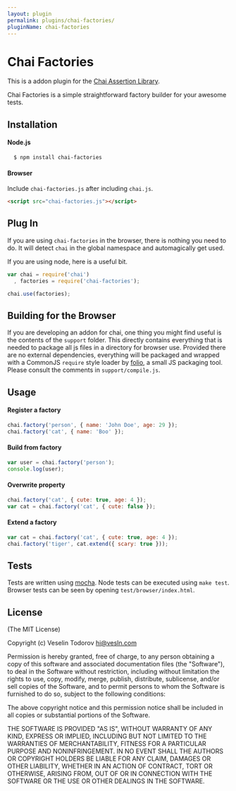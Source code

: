 ```yaml
---
layout: plugin
permalink: plugins/chai-factories/
pluginName: chai-factories
---
```


# Chai Factories

This is a addon plugin for the [Chai Assertion Library](http://github.com/logicalparadox/chai).

Chai Factories is a simple straightforward factory builder for your awesome tests.

## Installation

#### Node.js

      $ npm install chai-factories

#### Browser

Include `chai-factories.js` after including `chai.js`. 

```html
<script src="chai-factories.js"></script>
```

## Plug In

If you are using `chai-factories` in the browser, there is nothing you need to do. It will detect `chai` in the global
namespace and automagically get used.

If you are using node, here is a useful bit.

```js
var chai = require('chai')
  , factories = require('chai-factories');

chai.use(factories);
```

## Building for the Browser

If you are developing an addon for chai, one thing you might find useful is the contents of the `support` folder.
This directly contains everything that is needed to package all js files in a directory for browser use. Provided
there are no external dependencies, everything will be packaged and wrapped with a CommonJS `require` style loader
by [folio](https://github.com/logicalparadox/folio), a small JS packaging tool. Please consult the comments in `support/compile.js`.

## Usage

#### Register a factory

```js
chai.factory('person', { name: 'John Doe', age: 29 });
chai.factory('cat', { name: 'Boo' });
```
#### Build from factory

```js
var user = chai.factory('person');
console.log(user);
```

#### Overwrite property

```js
chai.factory('cat', { cute: true, age: 4 });
var cat = chai.factory('cat', { cute: false });
```

#### Extend a factory

```js
var cat = chai.factory('cat', { cute: true, age: 4 });
chai.factory('tiger', cat.extend({ scary: true }));
```

## Tests

Tests are written using [mocha](http://github.com/visionmedia/mocha).
Node tests can be executed using `make test`. Browser tests can be seen by opening `test/browser/index.html`.

## License

(The MIT License)

Copyright (c) Veselin Todorov <hi@vesln.com>

Permission is hereby granted, free of charge, to any person obtaining a copy
of this software and associated documentation files (the "Software"), to deal
in the Software without restriction, including without limitation the rights
to use, copy, modify, merge, publish, distribute, sublicense, and/or sell
copies of the Software, and to permit persons to whom the Software is
furnished to do so, subject to the following conditions:

The above copyright notice and this permission notice shall be included in
all copies or substantial portions of the Software.

THE SOFTWARE IS PROVIDED "AS IS", WITHOUT WARRANTY OF ANY KIND, EXPRESS OR
IMPLIED, INCLUDING BUT NOT LIMITED TO THE WARRANTIES OF MERCHANTABILITY,
FITNESS FOR A PARTICULAR PURPOSE AND NONINFRINGEMENT. IN NO EVENT SHALL THE
AUTHORS OR COPYRIGHT HOLDERS BE LIABLE FOR ANY CLAIM, DAMAGES OR OTHER
LIABILITY, WHETHER IN AN ACTION OF CONTRACT, TORT OR OTHERWISE, ARISING FROM,
OUT OF OR IN CONNECTION WITH THE SOFTWARE OR THE USE OR OTHER DEALINGS IN
THE SOFTWARE.
